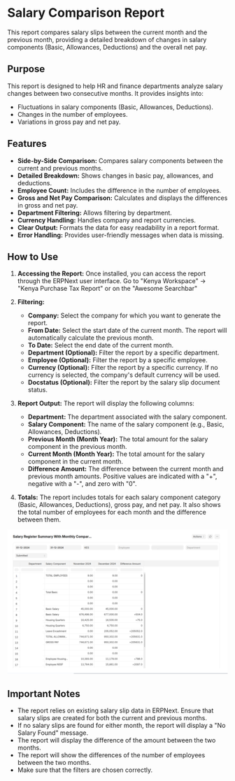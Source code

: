 # Salary Comparison Report

This report compares salary slips between the current month and the previous month, providing a detailed breakdown of changes in salary components (Basic, Allowances, Deductions) and the overall net pay.

## Purpose

This report is designed to help HR and finance departments analyze salary changes between two consecutive months. It provides insights into:

* Fluctuations in salary components (Basic, Allowances, Deductions).
* Changes in the number of employees.
* Variations in gross pay and net pay.

## Features

* **Side-by-Side Comparison:** Compares salary components between the current and previous months.
* **Detailed Breakdown:** Shows changes in basic pay, allowances, and deductions.
* **Employee Count:** Includes the difference in the number of employees.
* **Gross and Net Pay Comparison:** Calculates and displays the differences in gross and net pay.
* **Department Filtering:** Allows filtering by department.
* **Currency Handling:** Handles company and report currencies.
* **Clear Output:** Formats the data for easy readability in a report format.
* **Error Handling:** Provides user-friendly messages when data is missing.

## How to Use

1.  **Accessing the Report:** Once installed, you can access the report through the ERPNext user interface. Go to "Kenya Workspace" -> "Kenya Purchase Tax Report" or on the "Awesome Searchbar"

1.  **Filtering:**
    * **Company:** Select the company for which you want to generate the report.
    * **From Date:** Select the start date of the current month. The report will automatically calculate the previous month.
    * **To Date:** Select the end date of the current month.
    * **Department (Optional):** Filter the report by a specific department.
    * **Employee (Optional):** Filter the report by a specific employee.
    * **Currency (Optional):** Filter the report by a specific currency. If no currency is selected, the company's default currency will be used.
    * **Docstatus (Optional):** Filter the report by the salary slip document status.
3.  **Report Output:** The report will display the following columns:
    * **Department:** The department associated with the salary component.
    * **Salary Component:** The name of the salary component (e.g., Basic, Allowances, Deductions).
    * **Previous Month (Month Year):** The total amount for the salary component in the previous month.
    * **Current Month (Month Year):** The total amount for the salary component in the current month.
    * **Difference Amount:** The difference between the current month and previous month amounts. Positive values are indicated with a "+", negative with a "-", and zero with "0".
4.  **Totals:** The report includes totals for each salary component category (Basic, Allowances, Deductions), gross pay, and net pay. It also shows the total number of employees for each month and the difference between them.

![Sales Register Summary](../images/salary_register_summary_with_monthly_comparison.png)

## Important Notes

* The report relies on existing salary slip data in ERPNext. Ensure that salary slips are created for both the current and previous months.
* If no salary slips are found for either month, the report will display a "No Salary Found" message.
* The report will display the difference of the amount between the two months.
* The report will show the differences of the number of employees between the two months.
* Make sure that the filters are chosen correctly.
